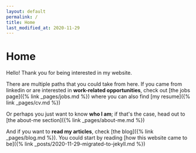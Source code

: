 ```yaml
---
layout: default
permalink: /
title: Home
last_modified_at: 2020-11-29
---
```


# Home

Hello! Thank you for being interested in my website.

There are multiple paths that you could take from here.
If you came from linkedin or are interested in **work-related opportunities**,
check out [the jobs page]({% link _pages/jobs.md %}) where you can also find [my resume]({% link _pages/cv.md %})

Or perhaps you just want to know **who I am**; if that\'s the case, head out to [the about-me section]({% link _pages/about-me.md %})

And if you want to **read my articles**, check [the blog]({% link _pages/blog.md %}).
You could start by reading [how this website came to be]({% link _posts/2020-11-29-migrated-to-jekyll.md %})
